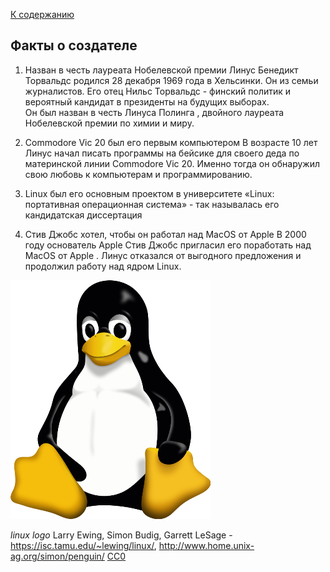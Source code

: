 [К содержанию](./readme.md)

## Факты о создателе

1. Назван в честь лауреата Нобелевской премии
Линус Бенедикт Торвальдс родился 28 декабря 1969 года в Хельсинки. Он из семьи журналистов. Его отец Нильс Торвальдс - финский политик и вероятный кандидат в президенты на будущих выборах.  
Он был назван в честь Линуса Полинга , двойного лауреата Нобелевской премии по химии и миру.

2. Commodore Vic 20 был его первым компьютером
В возрасте 10 лет Линус начал писать программы на бейсике для своего деда по материнской линии Commodore Vic 20. Именно тогда он обнаружил свою любовь к компьютерам и программированию.

3. Linux был его основным проектом в университете
«Linux: портативная операционная система» - так называлась его кандидатская диссертация

4. Стив Джобс хотел, чтобы он работал над MacOS от Apple
В 2000 году основатель Apple Стив Джобс пригласил его поработать над MacOS от Apple . Линус отказался от выгодного предложения и продолжил работу над ядром Linux.

![gitlogo](./img/linux.png)

*linux logo* Larry Ewing, Simon Budig, Garrett LeSage - https://isc.tamu.edu/~lewing/linux/, http://www.home.unix-ag.org/simon/penguin/
  [CC0](https://commons.wikimedia.org/w/index.php?curid=753970)



